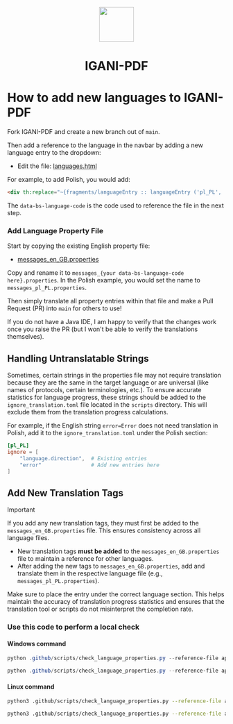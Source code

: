 <p align="center">
  <img src="https://raw.githubusercontent.com/Stirling-Tools/IGANI-PDF/main/docs/stirling.png" width="80">
  <br>
  <h1 align="center">IGANI-PDF</h1>
</p>

# How to add new languages to IGANI-PDF

Fork IGANI-PDF and create a new branch out of `main`.

Then add a reference to the language in the navbar by adding a new language entry to the dropdown:

- Edit the file: [languages.html](https://github.com/Stirling-Tools/IGANI-PDF/blob/main/app/core/src/main/resources/templates/fragments/languages.html)


For example, to add Polish, you would add:

```html
<div th:replace="~{fragments/languageEntry :: languageEntry ('pl_PL', 'Polski')}" ></div>
```

The `data-bs-language-code` is the code used to reference the file in the next step.

### Add Language Property File

Start by copying the existing English property file:

- [messages_en_GB.properties](https://github.com/Stirling-Tools/IGANI-PDF/blob/main/app/core/src/main/resources/messages_en_GB.properties)

Copy and rename it to `messages_{your data-bs-language-code here}.properties`. In the Polish example, you would set the name to `messages_pl_PL.properties`.

Then simply translate all property entries within that file and make a Pull Request (PR) into `main` for others to use!

If you do not have a Java IDE, I am happy to verify that the changes work once you raise the PR (but I won't be able to verify the translations themselves).

## Handling Untranslatable Strings

Sometimes, certain strings in the properties file may not require translation because they are the same in the target language or are universal (like names of protocols, certain terminologies, etc.). To ensure accurate statistics for language progress, these strings should be added to the `ignore_translation.toml` file located in the `scripts` directory. This will exclude them from the translation progress calculations.

For example, if the English string `error=Error` does not need translation in Polish, add it to the `ignore_translation.toml` under the Polish section:

```toml
[pl_PL]
ignore = [
    "language.direction",  # Existing entries
    "error"                # Add new entries here
]
```

## Add New Translation Tags

> [!IMPORTANT]
> If you add any new translation tags, they must first be added to the `messages_en_GB.properties` file. This ensures consistency across all language files.

- New translation tags **must be added** to the `messages_en_GB.properties` file to maintain a reference for other languages.
- After adding the new tags to `messages_en_GB.properties`, add and translate them in the respective language file (e.g., `messages_pl_PL.properties`).

Make sure to place the entry under the correct language section. This helps maintain the accuracy of translation progress statistics and ensures that the translation tool or scripts do not misinterpret the completion rate.

### Use this code to perform a local check

#### Windows command

```powershell
python .github/scripts/check_language_properties.py --reference-file app\core\src\main\resources\messages_en_GB.properties --branch "" --files app\core\src\main\resources\messages_pl_PL.properties

python .github/scripts/check_language_properties.py --reference-file app\core\src\main\resources\messages_en_GB.properties --branch "" --check-file app\core\src\main\resources\messages_pl_PL.properties
```

#### Linux command

```bash
python3 .github/scripts/check_language_properties.py --reference-file app/core/src/main/resources/messages_en_GB.properties --branch "" --files app/core/src/main/resources/messages_pl_PL.properties

python3 .github/scripts/check_language_properties.py --reference-file app/core/src/main/resources/messages_en_GB.properties --branch "" --check-file app/core/src/main/resources/messages_pl_PL.properties
```
